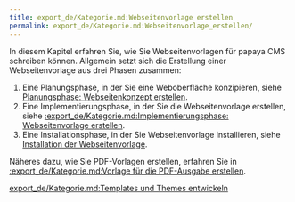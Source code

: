 ```yaml
---
title: export_de/Kategorie.md:Webseitenvorlage erstellen
permalink: export_de/Kategorie.md:Webseitenvorlage_erstellen/
---
```


In diesem Kapitel erfahren Sie, wie Sie Webseitenvorlagen für papaya CMS schreiben können. Allgemein setzt sich die Erstellung einer Webseitenvorlage aus drei Phasen zusammen:

1.  Eine Planungsphase, in der Sie eine Weboberfläche konzipieren, siehe [Planungsphase: Webseitenkonzept erstellen](/Planungsphase:_Webseitenkonzept_erstellen ).
2.  Eine Implementierungsphase, in der Sie die Webseitenvorlage erstellen, siehe [:export_de/Kategorie.md:Implementierungsphase: Webseitenvorlage erstellen](/:export_de/Kategorie.md:Implementierungsphase:_Webseitenvorlage_erstellen ).
3.  Eine Installationsphase, in der Sie Webseitenvorlage installieren, siehe [Installation der Webseitenvorlage](/Installation_der_Webseitenvorlage ).

Näheres dazu, wie Sie PDF-Vorlagen erstellen, erfahren Sie in [:export_de/Kategorie.md:Vorlage für die PDF-Ausgabe erstellen](/:export_de/Kategorie.md:Vorlage_für_die_PDF-Ausgabe_erstellen ).

[export_de/Kategorie.md:Templates und Themes entwickeln](export_de/Kategorie.md:Templates_und_Themes_entwickeln )